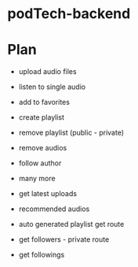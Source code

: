 # podTech-backend

# Plan

- upload audio files
- listen to single audio
- add to favorites
- create playlist
- remove playlist (public - private)
- remove audios
- follow author
- many more

- get latest uploads
- recommended audios
- auto generated playlist get route
- get followers - private route
- get followings
